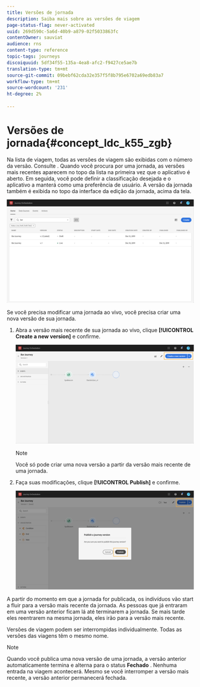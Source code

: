 ```yaml
---
title: Versões de jornada
description: Saiba mais sobre as versões de viagem
page-status-flag: never-activated
uuid: 269d590c-5a6d-40b9-a879-02f5033863fc
contentOwner: sauviat
audience: rns
content-type: reference
topic-tags: journeys
discoiquuid: 5df34f55-135a-4ea8-afc2-f9427ce5ae7b
translation-type: tm+mt
source-git-commit: 09bebf62cda32e357f5f8b795e6702a69edb83a7
workflow-type: tm+mt
source-wordcount: '231'
ht-degree: 2%

---
```



# Versões de jornada{#concept_ldc_k55_zgb}

Na lista de viagem, todas as versões de viagem são exibidas com o número da versão. Consulte [](../building-journeys/using-the-journey-designer.md). Quando você procura por uma jornada, as versões mais recentes aparecem no topo da lista na primeira vez que o aplicativo é aberto. Em seguida, você pode definir a classificação desejada e o aplicativo a manterá como uma preferência de usuário. A versão da jornada também é exibida no topo da interface da edição da jornada, acima da tela.

![](../assets/journeyversions1.png)

Se você precisa modificar uma jornada ao vivo, você precisa criar uma nova versão de sua jornada.

1. Abra a versão mais recente de sua jornada ao vivo, clique **[!UICONTROL Create a new version]** e confirme.

   ![](../assets/journeyversions2.png)

   >[!NOTE]
   >
   >Você só pode criar uma nova versão a partir da versão mais recente de uma jornada.

1. Faça suas modificações, clique **[!UICONTROL Publish]** e confirme.

   ![](../assets/journeyversions3.png)

A partir do momento em que a jornada for publicada, os indivíduos vão start a fluir para a versão mais recente da jornada. As pessoas que já entraram em uma versão anterior ficam lá até terminarem a jornada. Se mais tarde eles reentrarem na mesma jornada, eles irão para a versão mais recente.

Versões de viagem podem ser interrompidas individualmente. Todas as versões das viagens têm o mesmo nome.

>[!NOTE]
>
>Quando você publica uma nova versão de uma jornada, a versão anterior automaticamente termina e alterna para o status **Fechado** . Nenhuma entrada na viagem acontecerá. Mesmo se você interromper a versão mais recente, a versão anterior permanecerá fechada.

